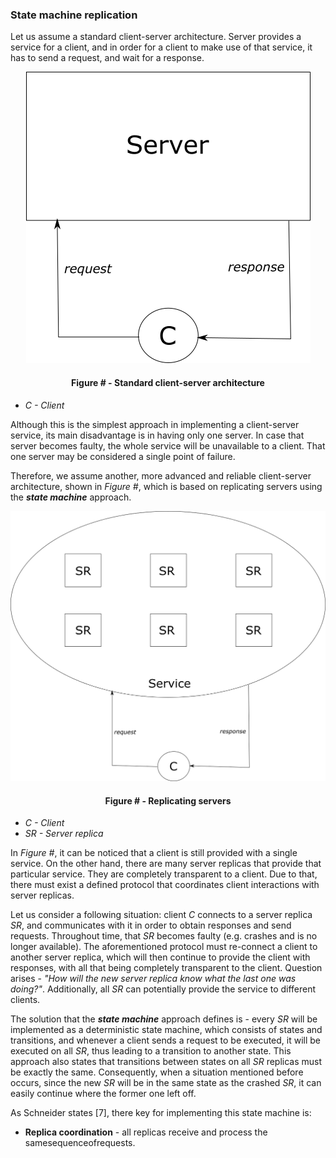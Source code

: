 ### State machine replication

Let us assume a standard client-server architecture. Server provides a service for a client, and in order for a client to make use of that service, it has to send a request, and wait for a response.

<div align='center'> 
	<img src="https://github.com/lukamiletic95/papers/blob/master/images/fig4.png" />
	<h4>Figure # - Standard client-server architecture</h4>
</div>

* *C - Client*

Although this is the simplest approach in implementing a client-server service, its main disadvantage is in having only one server. In case that server becomes faulty, the whole service will be unavailable to a client. That one server may be considered a single point of failure.

Therefore, we assume another, more advanced and reliable client-server architecture, shown in *Figure #*, which is based on replicating servers using the ***state machine*** approach.

![](https://github.com/lukamiletic95/papers/blob/master/images/fig5.png)
<div align='center'> 
	<h4>Figure # - Replicating servers</h4>
</div>

* *C - Client*
* *SR - Server replica*

In *Figure #*, it can be noticed that a client is still provided with a single service. On the other hand, there are many server replicas that provide that particular service. They are completely transparent to a client. Due to that, there must exist a defined protocol that coordinates client interactions with server replicas.

Let us consider a following situation: client *C* connects to a server replica *SR*, and communicates with it in order to obtain responses and send requests. Throughout time, that *SR* becomes faulty (e.g. crashes and is no longer available). The aforementioned protocol must re-connect a client to another server replica, which will then continue to provide the client with responses, with all that being completely transparent to the client. Question arises - *"How will the new server replica know what the last one was doing?"*. Additionally, all *SR* can potentially provide the service to different clients. 

The solution that the ***state machine*** approach defines is - every *SR* will be implemented as a deterministic state machine, which consists of states and transitions, and whenever a client sends a request to be executed, it will be executed on all *SR*, thus leading to a transition to another state. This approach also states that transitions between states on all *SR* replicas must be exactly the same. Consequently, when a situation mentioned before occurs, since the new *SR* will be in the same state as the crashed *SR*, it can easily continue where the former one left off.

As Schneider states [7], there key for implementing this state machine is:

* **Replica coordination** - all replicas receive and process the samesequenceofrequests.
<!--stackedit_data:
eyJoaXN0b3J5IjpbLTEyNDQ4NTkzOTUsLTQzOTgxMTcxMCwtOD
I0ODEwODAwLDEwNDcxNTk3NTYsLTE0MTczOTI3OTksMTQ3NTg4
MjY1MSwxNzQ4MTc5NjhdfQ==
-->